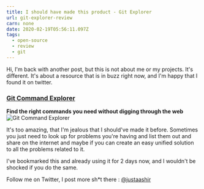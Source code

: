 ```yaml
---
title: I should have made this product - Git Explorer
url: git-explorer-review
carn: none
date: 2020-02-19T05:56:11.097Z
tags:
  - open-source
  - review
  - git
---
```

Hi,
 I'm back with another post, but this is not about me or my projects. It's different.
It's about a resource that is in buzz right now, and I'm happy that I found it on twitter.

### [Git Command Explorer](https://gitexplorer.com/)
**Find the right commands you need without digging through the web**
![Git Command Explorer](https://dev-to-uploads.s3.amazonaws.com/i/b20jcovd6wvprxfxpgwm.png)

It's too amazing, that I'm jealous that I should've made it before. Sometimes you just need to look up for problems you're having and list them out and share on the internet and maybe if you can create an easy unified solution to all the problems related to it.

I've bookmarked this and already using it for 2 days now, and I wouldn't be shocked if you do the same.


Follow me on Twitter, I post more sh*t there : [@justaashir](twitter.com/justaashir)
